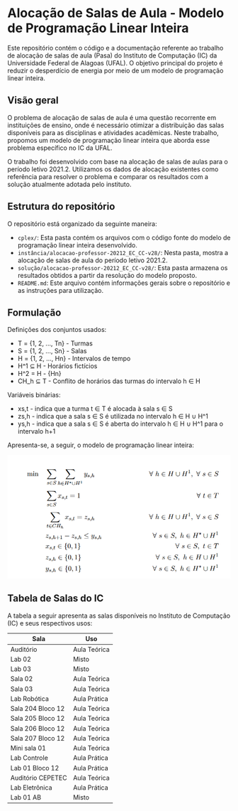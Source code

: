 # Alocação de Salas de Aula - Modelo de Programação Linear Inteira

Este repositório contém o código e a documentação referente ao trabalho de alocação de salas de aula (Pasa) do Instituto de Computação (IC) da Universidade Federal de Alagoas (UFAL). O objetivo principal do projeto é reduzir o desperdício de energia por meio de um modelo de programação linear inteira.

## Visão geral

O problema de alocação de salas de aula é uma questão recorrente em instituições de ensino, onde é necessário otimizar a distribuição das salas disponíveis para as disciplinas e atividades acadêmicas. Neste trabalho, propomos um modelo de programação linear inteira que aborda esse problema específico no IC da UFAL.

O trabalho foi desenvolvido com base na alocação de salas de aulas para o período letivo 2021.2. Utilizamos os dados de alocação existentes como referência para resolver o problema e comparar os resultados com a solução atualmente adotada pelo instituto.

## Estrutura do repositório

O repositório está organizado da seguinte maneira:

- `cplex/`: Esta pasta contém os arquivos com o código fonte do modelo de programação linear inteira desenvolvido. 
- `instância/alocacao-professor-20212_EC_CC-v28/`: Nesta pasta, mostra a alocação de salas de aula do período letivo 2021.2.
- `solução/alocacao-professor-20212_EC_CC-v28/`: Esta pasta armazena os resultados obtidos a partir da resolução do modelo proposto.
- `README.md`: Este arquivo contém informações gerais sobre o repositório e as instruções para utilização.

## Formulação

Definições dos conjuntos usados:

- T = {1, 2, ..., Tn} - Turmas
- S = {1, 2, ..., Sn} - Salas
- H = {1, 2, ..., Hn} - Intervalos de tempo
- H^1 ⊆ H - Horários fictícios
- H^2 = H - {Hn}
- CH_h ⊆ T - Conflito de horários das turmas do intervalo h ∈ H

Variáveis binárias:

- xs,t - indica que a turma t ∈ T é alocada à sala s ∈ S
- zs,h - indica que a sala s ∈ S é utilizada no intervalo h ∈ H ∪ H^1
- ys,h - indica que a sala s ∈ S é aberta do intervalo h ∈ H ∪ H^1 para o intervalo h+1

Apresenta-se, a seguir, o modelo de programação linear inteira:

![Equação 1](pli.png)


## Tabela de Salas do IC

A tabela a seguir apresenta as salas disponíveis no Instituto de Computação (IC) e seus respectivos usos:

| Sala               | Uso           |
|--------------------|---------------|
| Auditório          | Aula Teórica  |
| Lab 02             | Misto         |
| Lab 03             | Misto         |
| Sala 02            | Aula Teórica  |
| Sala 03            | Aula Teórica  |
| Lab Robótica       | Aula Prática  |
| Sala 204 Bloco 12  | Aula Teórica  |
| Sala 205 Bloco 12  | Aula Teórica  |
| Sala 206 Bloco 12  | Aula Teórica  |
| Sala 207 Bloco 12  | Aula Teórica  |
| Mini sala 01       | Aula Teórica  |
| Lab Controle       | Aula Prática  |
| Lab 01 Bloco 12    | Aula Prática  |
| Auditório CEPETEC  | Aula Teórica  |
| Lab Eletrônica     | Aula Prática  |
| Lab 01 AB          | Misto         |



